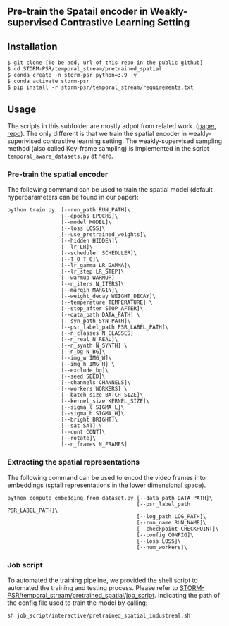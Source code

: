 ## Pre-train the Spatail encoder in Weakly-supervised Contrastive Learning Setting
## Installation 

```
$ git clone [To be add, url of this repo in the public github]
$ cd STORM-PSR/temporal_stream/pretrained_spatial
$ conda create -n storm-psr python=3.9 -y
$ conda activate storm-psr
$ pip install -r storm-psr/temporal_stream/requirements.txt
```

## Usage
The scripts in this subfolder are mostly adpot from related work. ([paper](https://arxiv.org/abs/2408.11700), [repo](https://github.com/TimSchoonbeek/AssemblyStateRecognition)). The only different is that we train the spatial encoder in weakly-superivised contrastive learning setting. The weakly-supervised sampling method (also called Key-frame sampling) is implemented in the script `temporal_aware_datasets.py` at [here](./temporal_aware_CL/temporal_aware_datasets.py). 


### Pre-train the spatial encoder
The following command can be used to train the spatial model (default hyperparameters can be found in our paper):
```
python train.py  [--run_path RUN_PATH]\
                 [--epochs EPOCHS]\
                 [--model MODEL]\
                 [--loss LOSS]\
                 [--use_pretrained_weights]\
                 [--hidden HIDDEN]\
                 [--lr LR]\
                 [--scheduler SCHEDULER]\
                 [--T_0 T_0]\
                 [--lr_gamma LR_GAMMA]\
                 [--lr_step LR_STEP]\
                 [--warmup WARMUP]
                 [--n_iters N_ITERS]\
                 [--margin MARGIN]\
                 [--weight_decay WEIGHT_DECAY]\
                 [--temperature TEMPERATURE] \
                 [--stop_after STOP_AFTER]\
                 [--data_path DATA_PATH] \
                 [--syn_path SYN_PATH]\
                 [--psr_label_path PSR_LABEL_PATH]\
                 [--n_classes N_CLASSES]
                 [--n_real N_REAL]\
                 [--n_synth N_SYNTH] \
                 [--n_bg N_BG]\
                 [--img_w IMG_W]\
                 [--img_h IMG_H] \
                 [--exclude_bg]\
                 [--seed SEED]\
                 [--channels CHANNELS]\
                 [--workers WORKERS] \
                 [--batch_size BATCH_SIZE]\
                 [--kernel_size KERNEL_SIZE]\
                 [--sigma_l SIGMA_L]\
                 [--sigma_h SIGMA_H]\
                 [--bright BRIGHT]\
                 [--sat SAT] \
                 [--cont CONT]\
                 [--rotate]\
                 [--n_frames N_FRAMES]
```
### Extracting the spatial representations
The following command can be used to encod the video frames into embeddings (sptail representations in the lower dimensional space).
```
python compute_embedding_from_dataset.py [--data_path DATA_PATH]\
                                         [--psr_label_path PSR_LABEL_PATH]\
                                         [--log_path LOG_PATH]\
                                         [--run_name RUN_NAME]\
                                         [--checkpoint CHECKPOINT]\
                                         [--config CONFIG]\
                                         [--loss LOSS]\
                                         [--num_workers]\
```

### Job script
To automated the training pipeline, we provided the shell script to automated the training and testing process. Please refer to [STORM-PSR/temporal_stream/pretrained_spatial/job_script](./job_script/interactive/). Indicating the path of the config file used to train the model by calling:
```
sh job_script/interactive/pretrained_spatial_industreal.sh
```